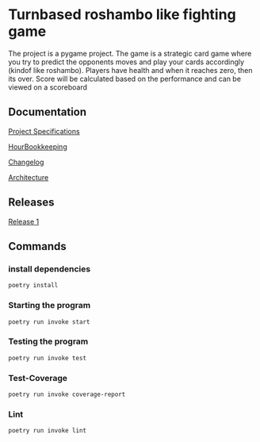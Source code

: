 # Turnbased roshambo like fighting game
The project is a pygame project. The game is a strategic card game where you try to predict the opponents moves and play your cards accordingly (kindof like roshambo). Players have health and when it reaches zero, then its over. Score will be calculated based on the performance and can be viewed on a scoreboard

## Documentation
[Project Specifications](https://github.com/stenbra/ot-harjoitustyo/blob/master/Documentation/ProjectSpecifications.md)

[HourBookkeeping](https://github.com/stenbra/ot-harjoitustyo/blob/master/Documentation/WorkHourBookkeeping.md)

[Changelog](https://github.com/stenbra/ot-harjoitustyo/blob/master/Documentation/changelog.md)

[Architecture](https://github.com/stenbra/ot-harjoitustyo/blob/master/Documentation/architecture.md)
## Releases
[Release 1](https://github.com/stenbra/ot-harjoitustyo/releases/tag/Viikko5)
## Commands
### install dependencies
` poetry install `
### Starting the program
` poetry run invoke start `
### Testing the program
` poetry run invoke test `
### Test-Coverage
` poetry run invoke coverage-report `
### Lint
` poetry run invoke lint `
